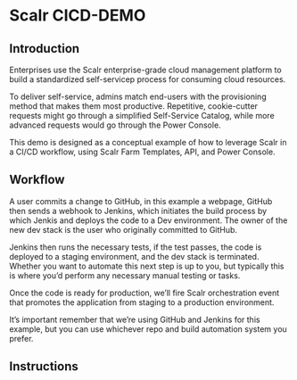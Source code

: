 # Scalr CICD-DEMO

## Introduction

Enterprises use the Scalr enterprise-grade cloud management platform to build a standardized self-servicep process for consuming cloud resources. 

To deliver self-service, admins match end-users with the provisioning method that makes them most productive. Repetitive, cookie-cutter requests might go through a simplified Self-Service Catalog, while more advanced requests would go through the Power Console. 

This demo is designed as a conceptual example of how to leverage Scalr in a CI/CD workflow, using Scalr Farm Templates, API, and Power Console. 

## Workflow

 A user commits a change to GitHub, in this example a webpage, GitHub then sends a webhook to Jenkins, which initiates the build process by which Jenkis and deploys the code to a Dev environment. The owner of the new dev stack is the user who originally committed to GitHub.

Jenkins then runs the necessary tests, if the test passes, the code is deployed to a staging environment, and the dev stack is terminated. Whether you want to automate this next step is up to you, but typically this is where you’d perform any necessary manual testing or tasks. 

Once the code is ready for production, we’ll fire Scalr orchestration event that promotes the application from staging to a production environment. 

It’s important remember that we’re using GitHub and Jenkins for this example, but you can use whichever repo and build automation system you prefer. 


## Instructions
